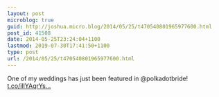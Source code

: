 ```yaml
---
layout: post
microblog: true
guid: http://joshua.micro.blog/2014/05/25/t470540801965977600.html
post_id: 41508
date: 2014-05-25T23:24:04+1100
lastmod: 2019-07-30T17:41:50+1100
type: post
url: /2014/05/25/t470540801965977600.html
---
```

One of my weddings has just been featured in @polkadotbride! [t.co/ilIYAqrYs...](http://t.co/ilIYAqrYsS)
